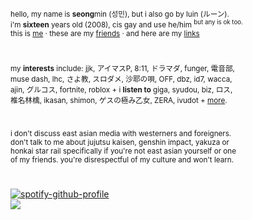 <sub>hello, my name is <b>seong</b>min (성민), but i also go by luin (ルーン).
<br>i'm <b>sixteen</b> years old (2008), cis gay and use he/him <sup>but any is ok too.</sup>
<br>this is [me](https://github.com/shinkoumi/id) · these are my [friends](https://github.com/shinkoumi/friends) · and here are my [links](https://github.com/shinkoumi/links)</sub>
#
<sub>my <b>interests</b> include: jjk, アイマスP, 8:11, ドラマダ, funger, 電音部,
<br>muse dash, lhc, さよ教, スロダメ, 沙耶の唄, OFF, dbz, id7, wacca,
<br>ajin, グルコス, fortnite, roblox + i <b>listen to</b> giga, syudou, biz, ロス,
<br>椎名林檎, ikasan, shimon, ゲスの極み乙女, ZERA, ivudot + [more](https://open.spotify.com/playlist/0bors9ef0y9aLhRjryIFEw?si=f5b63498861a4286).</sub>
#
<sub>i don't discuss east asian media with westerners and foreigners.
<br>don't talk to me about jujutsu kaisen, genshin impact, yakuza or
<br>honkai star rail specifically if you're not east asian yourself or one
<br>of my friends. you're disrespectful of my culture and won't learn.</sub>
#
[![spotify-github-profile](https://spotify-github-profile.kittinanx.com/api/view?uid=hbh4739sxb5dmmz2nbq6ut6xn&cover_image=true&theme=natemoo-re&show_offline=true&background_color=121212&interchange=true&bar_color=53b14f&bar_color_cover=false)](https://github.com/kittinan/spotify-github-profile)
<br>
![](https://komarev.com/ghpvc/?username=shinkoumi&style=plastic&label=𒉭&abbreviated=true&color=d3dadf)
